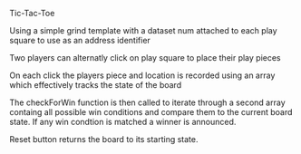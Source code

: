 Tic-Tac-Toe

Using a simple grind template with a dataset num attached to each play square to use as an address identifier

Two players can alternatly click on play square to place their play pieces

On each click the players piece and location is recorded using an array which effectively tracks the state of the board

The checkForWin function is then called to iterate through a second array containg all possible win conditions and compare them to the current board state. If any win condtion is matched a winner is announced.

Reset button returns the board to its starting state.